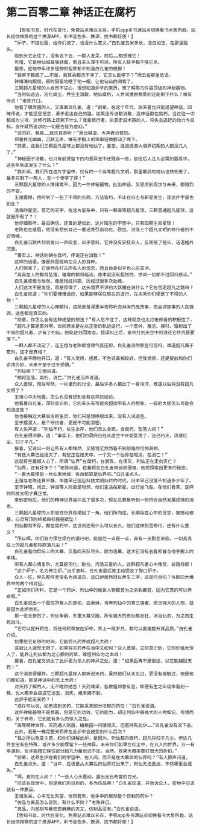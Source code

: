 # 第二百零二章 神话正在腐朽
        【告知书友，时代在变化，免费站点难以长存，手机app多书源站点切换看书大势所趋，站长给你推荐的这个换源APP，听书音色多、换源、找书都好使！】
       “炉子，不提也罢，给你们说了，也没什么意义。”白孔雀五米多长，洁白如玉，在那里摇头。
       临到头它止住了，没有说下去，一群人发呆，而后……都想捶它！
       可惜，它是地仙城最强妖魔，而且来头深不可测，所有人联手都不够它杀。
       据悉，密地中年许多怪物的祖辈都不知道白孔雀的根脚！
       “我裤子都脱了……不是，我耳朵都洗干净了，它怎么能停下？”周云在那里低语。
       钟晴清纯靓丽，顿时狠狠地瞪了他一眼，让他讪讪的闭嘴了。
       三颗超凡星球的人自然不甘心，很想知道炉子的来历，想了解那几件最顶级的神秘器物。
       “当列仙远去，羽化成尘，养生主消散，地仙腐朽，人世间激励我辈的还能剩下什么？唯有传说！”老陈开口。
       他看了眼周围的人，又直面白孔雀，道：“前辈，在这个年代，后来者也只能遥望神话，回味传说，才能坚定信念，勇于走出自己的路。如果连传说都消散，连神话都在腐朽，当过往一切都成为尘埃，这修行路上还剩下什么？我辈修行者，执意走旧术路的人，将失去追赶的动力与目标，会怀疑所追求的一切是否皆为虚幻。”
       “说的好，我裤……我洗耳恭听！”周云喊道，大声表示赞同。
       郑睿目光幽幽，沉默无声，唯有手腕上的珠串轻微颤动了两下。
       “前辈，连我们三颗超凡星球上都没有地仙了，甚至，连逍遥游大境界初期的人都没几人了。”
       “神秘因子消散，也只有前贤留下的内景异宝中还残存一些，留给后人注入必需的器具中，这些年到底发生了什么？”
       “我听闻，我们所在这片宇宙中，仅有的一个高等超凡文明，那里最后的地仙也快死绝了，最多只剩下一两人，怎一个惨字了得！”
       三颗超凡星球的人情绪难平，因为一件神秘器物，扯出神话，又思虑到现世与未来，都强烈的不安。
       王煊震撼，他听到了一些了不得的东西，万法皆朽，不止在旧土与新星发生，连这片宇宙也如此？
       浩瀚的星空，苍茫的天宇，在这片星系中，只有一颗高等超凡星球，三颗普通超凡星球，这就是所有了？！
       他仔细聆听，最后确信，还真的是如此，这片陌生的宇宙中，只有四颗生命星球！
       老陈也在蹙眉，他没有想到自己一番话竟引出羽化、欧拉、河洛三个超凡文明的修行者的不安情绪。
       白孔雀沉默片刻后发出一声叹息，出乎意料，它并没有安抚众人，反而摇了摇头，话语格外沉重。
       “事实上，神话的确在腐朽，传说正在消散！”
       这样的话语，像是炸雷般响在众人的耳畔。
       人们惊呆了，它居然在打击所有人的信念，而且自身似乎也心灰意冷。
       “高高在上的都将坠落，璀璨的都将暗淡，原本就没有超然的，世间一切都不过回归原点。”
       白孔雀感慨与怅然，像是饱经风霜，历经过很多次劫难。
       人们这次不是发怔，而是惊悚了，这头境界不详的大妖魔在说什么？它在否定超凡之路吗？
       白孔雀叹道：“你们要慢慢适应，如果能够保住现在的道行，在未来你们便是了不得的人物！”
       三颗超凡星球的人心神颤抖，这简直是深更半夜聆听血淋淋的鬼故事，而且讲故事的人在强调，这些都是真实的。
       “前辈，你怎么会有这种绝望的想法？”有人忍不住了，这种观念也太打击修者的积极性了。
       “超凡才算是意外啊，世间原本是在以正常的轨迹运行，一个意外，激活、接引、辐射出了不同的超凡者，才有了列仙。但轨迹归回常态，错误纠正后，意外打到天空中的浪花它终究是要落下。”
       一群人都不淡定了，连王煊与老陈都觉得气氛压抑，白孔雀说的那些可信吗，难道超凡属于意外，这才是真相？
       白孔雀平静地开口，道：“有人觉得，捂着，不告诉真相较好，但我觉得，还是提前和你们讲清为妙，未来不至于过于恐惧。”
       “列仙呢？”王煊问道。
       “都将坠落，腐朽，消亡。”白孔雀沉声说道。
       众人震惊，而后哗然，一片激烈的讨论，最后许多人都出了一身冷汗，难道以后将没有超凡文明了？
       王煊心中大地震，怎么也没有想到会有这样的结论。
       他看着白孔雀，深刻意识到，它的来头有可能会超出所有人的想象，一般的大妖怎么可能会知道这些？
       他也接触过大幕后方的生灵，他们只是想挣脱出来，没有人说这些。
       至于摆渡人，是个守约者，更是不可能泄密。
       有人失声道：“列仙不朽，长生永存，他们怎么会死，会腐朽，坠落人间？”
       白孔雀很冷静，道：“事实上，他们的洞府已经从虚空中开始坠落了，法已朽灭，流落红尘，归于平凡。”
       接着，它说出一则让所有人都悚然，又感觉茫然而看不到前路的可怕真相。
       “有些大幕已经熄灭了，有些正在熄灭中，一个又一个仙界在暗淡，在消亡！”
       这就有些震撼人心了，所谓“仙界”在腐朽，在衰败，在溃灭，列仙正在走向灭亡？
       “仙界，还有好多个？”老陈问道，趁着现在白孔雀倾诉欲很强，他想探索出更多的秘密。
       “一重大幕便是一片仙家地域，各自都算是仙界吧。”白孔雀点头。
       王煊与老陈还算平静，毕竟早已适应科技文明灿烂的时代，旧术早已没落不知道多少年了。
       至于钟晴、周云、钟诚等人则更是坦然，他们生活在新星，出行坐飞船，在他们看来，这样的科技文明才算正常。
       来到密地后，他们的精神世界被冲击了很多次，现在总算是听到一些符合自然发展规律的消息。
       三颗超凡星球的人却感觉世界观塌陷了一角，他们所向往，长期存在心中的信念，被撼动根基，心灵穹顶的终极目标摇摇欲坠！
       列仙都将不存，都在腐朽中，这世间还有什么可以长久，他们这样刻苦修行，还有什么意义？
       “所以啊，你们努力保住现在的道行吧，能留住一点是一点，真有一天剧变来临，一切高高在上的超凡者都将跌落凡尘！”
       白孔雀看向祭坛上的大幕，又看向天际尽头，颇为落幕，这次它没有去看郑睿与他手腕上的串珠。
       所有人都心情复杂，尤其是羽化、欧拉、河洛三星的人，这群超凡者心中难受，前路将断！
       “这个炉子，名为养生炉。”出乎意料，白孔雀最后竟主动提及了那口炉子。
       众人一怔，早先那件至宝名为逍遥舟，这口炉居然冠以养生二字，这是巧合吗？与那四大境界中的两个相对应。
       “正如你们所料，它是一个药炉，列仙中的绝世人物都曾为之杀到癫狂，因为它真的可以养命啊。”
       白孔雀说出一个震惊所有人的真相，血淋淋，当年列仙中的第三强者，绝世强大的人物，就是因为此炉而死。
       那一役太惨烈了，列仙争霸，多重大幕交融，所有强大的真仙都发狂，沐浴仙血，为之而生死战斗。
       “它可以提升药性，将任何药草放在炉中，养上一段岁月，都可以直接提升其品质。”白孔雀介绍。
       如果给它足够的时间，它能将凡药养成超凡大药！
       这就让人遐思无限了，如果将天药养在当中又如何？众人震撼，立刻意识到，它的价值太惊人了，能养让列仙都为之心颤的药草，难怪列仙为之血战！
       接着，白孔雀又说出了此炉更为惊人的神异之处，道：“如果距离不是很远，以它能捕捉天药！”
       这个消息很爆炸，三颗超凡星球人都听说天药，虽然他们从未见过，更没有接触过，但是他们都知道，那是神话中的无上大药！
       对天药了解的人，无不瞠目结舌！天药难采，各教祖师曾有言，即便有生之年侥幸看到一株，也大概率会目送它远去，消失，根本摘不到。
       这炉子能采天药？！
       “或许可以说，如若遇到天药，它能采来部分浓郁的药性！”白孔雀说道。
       这件神秘器物不是兵器，但是它的功效，它的能力，却让列仙中最强大的人物惦记，可想而知，关于养命，它到底有多么的惊人之处。
       “高等精神世界，天药遇人则遁，蟠桃园一闪便熄灭，但若持有此炉……”白孔雀没有说下去。
       此外，若是一株完整天药养在此炉中会蜕变到什么层次？
       “我之所以改变主意，和你们讲解此炉，是因为，列仙都将腐朽，超凡将归于凡尘。但这几件至宝有些特殊，或许多少能保留下一些神异。未来你们如果在红尘中，在凡人的世界，万一有幸遇到，也许能藉它保住部分超凡力量也说不定。当然，效果大概率要打很大的折扣。”
       “前辈，这养生炉在我们的宇宙中，在人间，而不是在大幕后的仙界吗？”有人颤声问道。
       白孔雀点头，道：“当年，应该是从大幕后的仙界打出来了，列仙无法追出，不然哪里会遗失。”
       “啊，真的在人间？！”一些人心头震动，露出无比希冀的目光。
       “应该在现世中，但是我们所见到的，多为仿品啊！”白孔雀叹道，并告诉众人，密地中应该就有一件赝品。
       王煊发呆，心中无比失望，怅然若失，他手中的居然是个仿制的药炉？
       “仿品与真品怎么区别，有什么不同？”老陈开口。
       “真品，内部刻写着密密麻麻的天文，仿制品没有。”白孔雀说道。
       【告知书友，时代在变化，免费站点难以长存，手机app多书源站点切换看书大势所趋，站长给你推荐的这个换源APP，听书音色多、换源、找书都好使！】